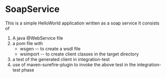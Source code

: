 # SoapService

This is a simple HelloWorld application written as a soap service
It consists of
1. A java @WebService file
2. a pom file with
   - wsgen    -- to create a wsdl file
   - wsimport -- to create client classes in the target directory
3. a test of the generated client in integration-test
4. use of maven-surefire-plugin to invoke the above test in the
   integration-test phase